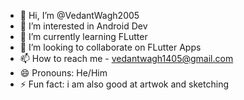 - 👋 Hi, I’m @VedantWagh2005
- 👀 I’m interested in Android Dev
- 🌱 I’m currently learning FLutter
- 💞️ I’m looking to collaborate on FLutter Apps
- 📫 How to reach me - vedantwagh1405@gmail.com
- 😄 Pronouns: He/Him
- ⚡ Fun fact: i am also good at artwok and sketching

<!---
VedantWagh2005/VedantWagh2005 is a ✨ special ✨ repository because its `README.md` (this file) appears on your GitHub profile.
You can click the Preview link to take a look at your changes.
--->
